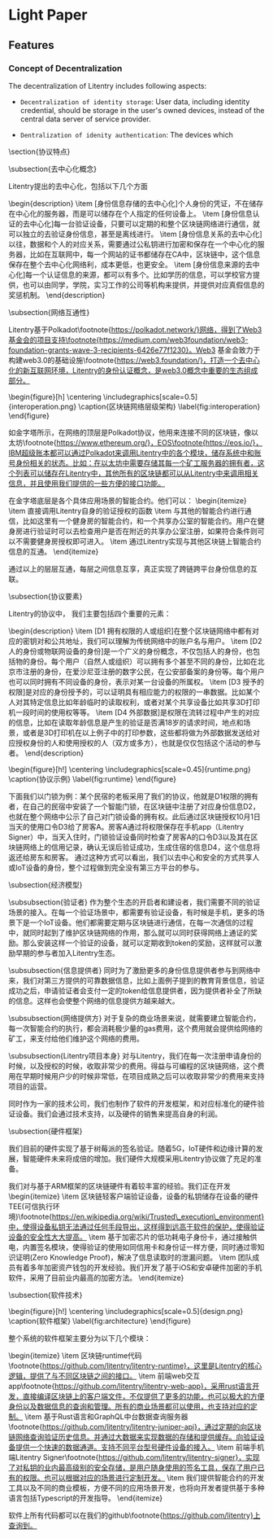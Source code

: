 # Light Paper

## Features 

### Concept of Decentralization

The decentralization of Litentry includes following aspects:

* `Decentralization of identity storage`: User data, including identity credential, should be storage in the user's owned devices, instead of the central data server of service provider.

* `Dentralization of idenity authentication`: The devices which 

\section{协议特点}

\subsection{去中心化概念}

Litentry提出的去中心化，包括以下几个方面

\begin{description}
\item [身份信息存储的去中心化]个人身份的凭证，不在储存在中心化的服务器，而是可以储存在个人指定的任何设备上。
\item [身份信息认证的去中心化]每一台验证设备，只要可以定期的和整个区块链网络进行通信，就可以独立的去验证身份信息，甚至是离线进行。
\item [身份信息关系的去中心化]以往，数据和个人的对应关系，需要通过公私钥进行加密和保存在一个中心化的服务器，比如在互联网中，每一个网站的证书都储存在CA中，区块链中，这个信息保存在整个去中心化网络利，成本更低，也更安全。
\item [身份信息来源的去中心化]每一个认证信息的来源，都可以有多个。比如学历的信息，可以学校官方提供，也可以由同学，学院，实习工作的公司等机构来提供，并提供对应真假信息的奖惩机制。
\end{description}


\subsection{网络互通性}

Litentry基于Polkadot\footnote{https://polkadot.network/}网络，得到了Web3基金会的项目支持\footnote{https://medium.com/web3foundation/web3-foundation-grants-wave-3-recipients-6426e77f1230}。Web3 基金会致力于构建web3.0的基础设施\footnote{https://web3.foundation/}，打造一个去中心化的新互联网环境，Litentry的身份认证概念，是web3.0概念中重要的生态组成部分。

\begin{figure}[h]
\centering
\includegraphics[scale=0.5]{interoperation.png}
\caption{区块链网络层级架构}
\label{fig:interoperation}
\end{figure}

如金字塔所示，在网络的顶层是Polkadot协议，他用来连接不同的区块链，像以太坊\footnote{https://www.ethereum.org/}，EOS\footnote{https://eos.io/}，IBM超级账本都可以通过Polkadot来调用Litentry中的各个模块，储存系统中和账号身份相关的状态。比如：在以太坊中需要存储其每一个矿工服务器的拥有者，这个列表可以储存在Litentry中，其他所有的区块链都可以从Litentry中来调用相关信息，并且使用我们提供的一些方便的接口功能。

在金字塔底层是各个具体应用场景的智能合约。他们可以：
\begin{itemize}
\item 直接调用Litentry自身的验证授权的函数
\item 与其他的智能合约进行通信，比如这里有一个健身房的智能合约，和一个共享办公室的智能合约。用户在健身房进行验证时可以去检查用户是否在附近的共享办公室注册，如果符合条件则可以不需要健身房授权即可进入。
\item 通过Litentry实现与其他区块链上智能合约信息的互通。
\end{itemize}

通过以上的层层互通，每层之间信息互享，真正实现了跨链跨平台身份信息的互联。

\subsection{协议要素}

Litentry的协议中，
我们主要包括四个重要的元素：

\begin{description}
\item [D1 拥有权限的人或组织]在整个区块链网络中都有对应的密钥对和公共地址，我们可以理解为传统网络中的账户名与用户。
\item [D2 人的身份或物联网设备的身份]是一个广义的身份概念，不仅包括人的身份，也包括物的身份。每个用户（自然人或组织）可以拥有多个甚至不同的身份，比如在北京市注册的身份，在爱沙尼亚注册的数字公民，在公安部备案的身份等。每个用户也可以同时拥有不同设备的身份，表示对某一台设备的所属权。
\item [D3 授予的权限]是对应的身份授予的，可以证明具有相应能力的权限的一串数据。比如某个人对其特定信息比如年龄临时的读取权利，或者对某个共享设备比如共享3D打印机一段时间的使用权等等。
\item [D4 外部数据]是权限在流转过程中产生的对应的信息，比如在读取年龄信息是产生的验证是否满18岁的请求时间，地点和场景，或者是3D打印机在以上例子中的打印参数，这些都将做为外部数据发送给对应授权身份的人和使用授权的人（双方或多方），也就是仅仅包括这个活动的参与者。
\end{description}

\begin{figure}[h!]
\centering
\includegraphics[scale=0.45]{runtime.png}
\caption{协议示例}
\label{fig:runtime}
\end{figure}

下面我们以门锁为例：某个民宿的老板采用了我们的协议，他就是D1权限的拥有者，在自己的民宿中安装了一个智能门锁，在区块链中注册了对应身份信息D2，也就在整个网络中公示了自己对门锁设备的拥有权。此后通过区块链授权10月1日当天的使用口令D3给了房客A。房客A通过将权限保存在手机app（Litentry Signer）中，当天入住时，门锁验证设备同时检查了房客A的口令D3以及其在区块链网络上的信用记录，确认无误后验证成功，生成住宿的信息D4，这个信息将返还给房东和房客。
通过这种方式可以看出，我们以去中心和安全的方式共享人或IoT设备的身份，整个过程做到完全没有第三方平台的参与。

\subsection{经济模型}

\subsubsection{验证者}
作为整个生态的开启者和建设者，我们需要不同的验证场景的接入。在每一个验证场景中，都需要有验证设备，有时候是手机，更多的场景下是一个IoT设备。他们都需要定期与区块链进行通信，在每一次通信的过程中，就同时起到了维护区块链网络的作用，那么就可以同时获得网络上通证的奖励。那么安装这样一个验证的设备，就可以定期收到token的奖励，这样就可以激励早期的参与者加入Litentry生态。

\subsubsection{信息提供者}
同时为了激励更多的身份信息提供者参与到网络中来，我们对第三方提供的可靠数据信息，比如上面例子提到的教育背景信息，验证成功之后，申请验证者会支付一定的token给信息提供者，因为提供者补全了所缺的信息。这样也会使整个网络的信息提供方越来越大。

\subsubsection{网络提供方}
对于复杂的商业场景来说，就需要建立智能合约，每一次智能合约的执行，都会消耗极少量的gas费用，这个费用就会提供给网络的矿工，来支付给他们维护这个网络的费用。

\subsubsection{Litentry项目本身}
对与Litentry，我们在每一次注册申请身份的时候，以及授权的时候，收取非常少的费用。得益与可编程的区块链网络，这个费用在早期时候用户少的时候非常低，在项目成熟之后可以收取非常少的费用来支持项目的运营。

同时作为一家的技术公司，我们也制作了软件的开发框架，和对应标准化的硬件验证设备。我们会通过技术支持，以及硬件的销售来提高自身的利润。

\subsection{硬件框架}

我们目前的硬件实现了基于树莓派的签名验证。随着5G，IoT硬件和边缘计算的发展，智能硬件未来将成倍的增加。我们硬件大规模采用Litentry协议做了充足的准备。

我们对与基于ARM框架的区块链硬件有着较丰富的经验。我们正在开发
\begin{itemize}
\item 区块链轻客户端验证设备，设备的私钥储存在设备的硬件TEE(可信执行环境)\footnote{https://en.wikipedia.org/wiki/Trusted\_execution\_environment}中，使得设备私钥无法通过任何手段导出，这样得到远高于软件的保护，使得验证设备的安全性大大提高。
\item 基于加密芯片的低功耗电子身份卡，通过接触供电，内置签名模块，使得验证的使用如同信用卡和身份证一样方便，同时通过零知识证明(Zero Knowledge Proof)，解决了信息读取时的泄漏问题。
\item 团队成员有着多年加密资产钱包的开发经验。我们开发了基于iOS和安卓硬件加密的手机软件，采用了目前业内最高的加密方法。
\end{itemize}


\subsection{软件技术}

\begin{figure}[h!]
\centering
\includegraphics[scale=0.5]{design.png}
\caption{软件框架}
\label{fig:architecture}
\end{figure}

整个系统的软件框架主要分为以下几个模块：

\begin{itemize}
\item 区块链runtime代码\footnote{https://github.com/litentry/litentry-runtime}，这里是Litentry的核心逻辑，提供了与不同区块链之间的接口。
\item 前端web交互app\footnote{https://github.com/litentry/litentry-web-app}，采用rust语言开发，直接编译区块链上的客户端文件，不仅提供了更多的功能，也可以极大的方便身份以及数据信息的查询和管理。所有的商业场景都可以使用，也支持对应的定制。
\item 基于Rust语言和GraphQL中台数据查询服务器\footnote{https://github.com/litentry/litentry-juniper-api}，通过定期的向区块链网络查询验证历史信息。并通过大数据来实现数据的存储和提供缓存。向验证设备提供一个快速的数据通道。支持不同平台型号硬件设备的接入。
\item 前端手机端Litentry Signer\footnote{https://github.com/litentry/litentry-signer}，实现了对私钥的业内最高级别的安全存储，是用户随身使用的签名工具，保存了用户已有的权限。也可以根据对应的场景进行定制开发。
\item 我们提供智能合约的开发工具以及不同的商业模板，方便不同的应用场景开发，也将向开发者提供基于多种语言包括Typescript的开发指导。
\end{itemize}


软件上所有代码都可以在我们的github\footnote{https://github.com/litentry}上查询到。
